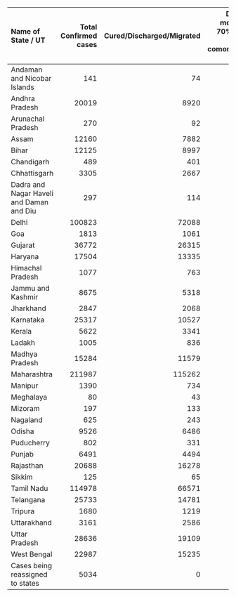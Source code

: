 | Name of State / UT                       |   Total Confirmed cases |   Cured/Discharged/Migrated |   Deaths ( more than 70% cases due to comorbidities ) |
|:-----------------------------------------|------------------------:|----------------------------:|------------------------------------------------------:|
| Andaman and Nicobar Islands              |                     141 |                          74 |                                                     0 |
| Andhra Pradesh                           |                   20019 |                        8920 |                                                   239 |
| Arunachal Pradesh                        |                     270 |                          92 |                                                     2 |
| Assam                                    |                   12160 |                        7882 |                                                    14 |
| Bihar                                    |                   12125 |                        8997 |                                                    97 |
| Chandigarh                               |                     489 |                         401 |                                                     6 |
| Chhattisgarh                             |                    3305 |                        2667 |                                                    14 |
| Dadra and Nagar Haveli and Daman and Diu |                     297 |                         114 |                                                     0 |
| Delhi                                    |                  100823 |                       72088 |                                                  3115 |
| Goa                                      |                    1813 |                        1061 |                                                     7 |
| Gujarat                                  |                   36772 |                       26315 |                                                  1960 |
| Haryana                                  |                   17504 |                       13335 |                                                   276 |
| Himachal Pradesh                         |                    1077 |                         763 |                                                    11 |
| Jammu and Kashmir                        |                    8675 |                        5318 |                                                   138 |
| Jharkhand                                |                    2847 |                        2068 |                                                    20 |
| Karnataka                                |                   25317 |                       10527 |                                                   401 |
| Kerala                                   |                    5622 |                        3341 |                                                    27 |
| Ladakh                                   |                    1005 |                         836 |                                                     1 |
| Madhya Pradesh                           |                   15284 |                       11579 |                                                   617 |
| Maharashtra                              |                  211987 |                      115262 |                                                  9026 |
| Manipur                                  |                    1390 |                         734 |                                                     0 |
| Meghalaya                                |                      80 |                          43 |                                                     1 |
| Mizoram                                  |                     197 |                         133 |                                                     0 |
| Nagaland                                 |                     625 |                         243 |                                                     0 |
| Odisha                                   |                    9526 |                        6486 |                                                    38 |
| Puducherry                               |                     802 |                         331 |                                                    12 |
| Punjab                                   |                    6491 |                        4494 |                                                   169 |
| Rajasthan                                |                   20688 |                       16278 |                                                   461 |
| Sikkim                                   |                     125 |                          65 |                                                     0 |
| Tamil Nadu                               |                  114978 |                       66571 |                                                  1571 |
| Telangana                                |                   25733 |                       14781 |                                                   306 |
| Tripura                                  |                    1680 |                        1219 |                                                     1 |
| Uttarakhand                              |                    3161 |                        2586 |                                                    42 |
| Uttar Pradesh                            |                   28636 |                       19109 |                                                   809 |
| West Bengal                              |                   22987 |                       15235 |                                                   779 |
| Cases being reassigned to states         |                    5034 |                           0 |                                                     0 |
